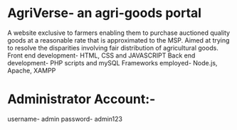 # AgriVerse- an agri-goods portal
A website exclusive to farmers enabling them to purchase auctioned quality goods at a reasonable rate that is approximated to the MSP.
Aimed at trying to resolve the disparities involving fair distribution of agricultural goods.
Front end development- HTML, CSS and JAVASCRIPT
Back end development- PHP scripts and mySQL
Frameworks employed- Node.js, Apache, XAMPP

# Administrator Account:- 
username- admin
password- admin123
